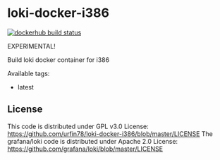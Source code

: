 # loki-docker-i386
[![dockerhub build status](https://img.shields.io/docker/cloud/build/urfin78/loki-i386.svg)](https://hub.docker.com/r/urfin78/loki-i386/)

EXPERIMENTAL!

Build loki docker container for i386

Available tags:
* latest

## License
This code is distributed under GPL v3.0 License:
https://github.com/urfin78/loki-docker-i386/blob/master/LICENSE
The grafana/loki code is distributed under Apache 2.0 License:
https://github.com/grafana/loki/blob/master/LICENSE
